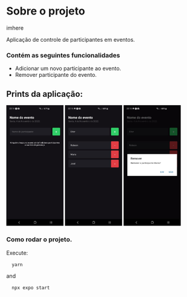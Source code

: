# Sobre o projeto
imhere

Aplicação de controle de participantes em eventos.

### Contém as seguintes funcionalidades

- Adicionar um novo participante ao evento.
- Remover participante do evento.

## Prints da aplicação:

<div>
    <img src="./assets/image1.jpeg" width="30%" alt="">
    <img src="./assets/image2.jpeg" width="30%" alt="">
    <img src="./assets/image3.jpeg" width="30%" alt="">
</div>
 
### Como rodar o projeto.

Execute:
```bash
  yarn
```
and
```bash
  npx expo start
```
